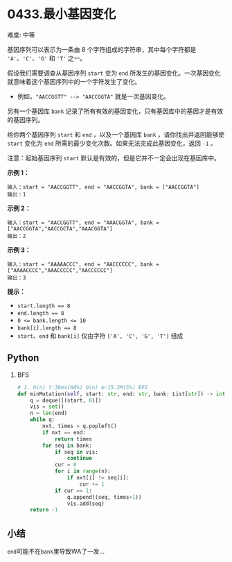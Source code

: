 # 0433.最小基因变化

难度: 中等

基因序列可以表示为一条由 8 个字符组成的字符串，其中每个字符都是 `'A'`、`'C'`、`'G'` 和 `'T'` 之一。

假设我们需要调查从基因序列 `start` 变为 `end` 所发生的基因变化。一次基因变化就意味着这个基因序列中的一个字符发生了变化。

- 例如，`"AACCGGTT" --> "AACCGGTA"` 就是一次基因变化。

另有一个基因库 `bank` 记录了所有有效的基因变化，只有基因库中的基因才是有效的基因序列。

给你两个基因序列 `start` 和 `end` ，以及一个基因库 `bank` ，请你找出并返回能够使 `start` 变化为 `end` 所需的最少变化次数。如果无法完成此基因变化，返回 `-1` 。

注意：起始基因序列 `start` 默认是有效的，但是它并不一定会出现在基因库中。

 

**示例 1：**

```
输入：start = "AACCGGTT", end = "AACCGGTA", bank = ["AACCGGTA"]
输出：1
```

**示例 2：**

```
输入：start = "AACCGGTT", end = "AAACGGTA", bank = ["AACCGGTA","AACCGCTA","AAACGGTA"]
输出：2
```

**示例 3：**

```
输入：start = "AAAAACCC", end = "AACCCCCC", bank = ["AAAACCCC","AAACCCCC","AACCCCCC"]
输出：3
```

 

**提示：**

- `start.length == 8`
- `end.length == 8`
- `0 <= bank.length <= 10`
- `bank[i].length == 8`
- `start`、`end` 和 `bank[i]` 仅由字符 `['A', 'C', 'G', 'T']` 组成

## Python

1. BFS

   ```python
   # 1. O(n) t:36ms(68%) O(n) m:15.2M(5%) BFS
   def minMutation(self, start: str, end: str, bank: List[str]) -> int:
       q = deque([(start, 0)])
       vis = set()
       n = len(end)
       while q:
           nxt, times = q.popleft()
           if nxt == end:
               return times
           for seq in bank:
               if seq in vis:
                   continue
               cur = 0
               for i in range(n):
                   if nxt[i] != seq[i]:
                       cur += 1
               if cur == 1:
                   q.append((seq, times+1))
                   vis.add(seq)
       return -1
   ```

   

## 小结

`end`可能不在`bank`里导致WA了一发...
